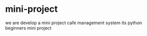 # mini-project
we are develop a mini project cafe management system its python beginners mini  project
